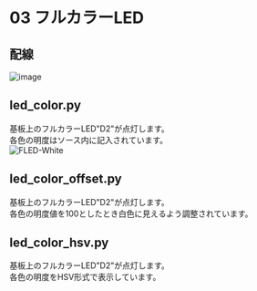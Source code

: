 # 03 フルカラーLED

## 配線

![image](https://bit-trade-one.co.jp/wp/wp-content/uploads/2020/04/led_color)

## led_color.py

基板上のフルカラーLED"D2"が点灯します。  
各色の明度はソース内に記入されています。  
![FLED-White](https://bit-trade-one.co.jp/wp/wp-content/uploads/2020/04/FLED-L)

## led_color_offset.py

基板上のフルカラーLED"D2"が点灯します。  
各色の明度値を100としたとき白色に見えるよう調整されています。

## led_color_hsv.py

基板上のフルカラーLED"D2"が点灯します。  
各色の明度をHSV形式で表示しています。
